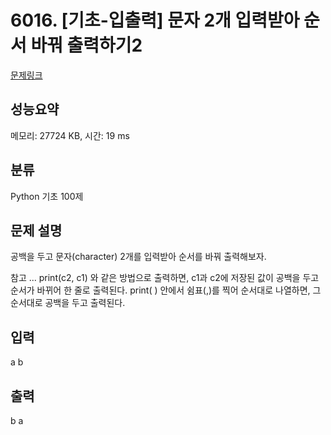# 6016. [기초-입출력] 문자 2개 입력받아 순서 바꿔 출력하기2

[문제링크](https://codeup.kr/problem.php?id=6016)

## 성능요약

메모리: 27724 KB, 시간: 19 ms

## 분류

Python 기초 100제

## 문제 설명

공백을 두고 문자(character) 2개를 입력받아 순서를 바꿔 출력해보자.

참고
...
print(c2, c1)
와 같은 방법으로 출력하면, c1과 c2에 저장된 값이 공백을 두고 순서가 바뀌어 한 줄로 출력된다.
print( ) 안에서 쉼표(,)를 찍어 순서대로 나열하면, 그 순서대로 공백을 두고 출력된다.

## 입력

a b

## 출력

b a